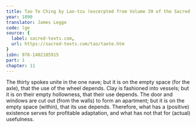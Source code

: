 ```yaml
---
title: Tao Te Ching by Lao-tzu (excerpted from Volume 39 of the Sacred Books of the East.)
year: 1890
translator: James Legge
code: lge
source: {
  label: sacred-texts.com,
  url: https://sacred-texts.com/tao/taote.htm
}
isbn: 978-1402185915
part: 1
chapter: 11
---
```

The thirty spokes unite in the one nave; but it is on
the empty space (for the axle), that the use of the wheel depends.
Clay is fashioned into vessels; but it is on their empty hollowness,
that their use depends. The door and windows are cut out (from the
walls) to form an apartment; but it is on the empty space (within),
that its use depends. Therefore, what has a (positive) existence serves
for profitable adaptation, and what has not that for (actual) usefulness.